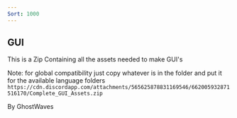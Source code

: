 ```yaml
---
Sort: 1000
---
```

## **GUI**

This is a Zip Containing all the assets needed to make GUI's 

Note: for global compatibility just copy whatever is in the folder and put it for the available language folders
`` https://cdn.discordapp.com/attachments/565625878831169546/662005932871516170/Complete_GUI_Assets.zip`` 

By GhostWaves